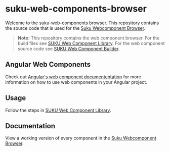# suku-web-components-browser
Welcome to the suku-web-components browser. This repository contains the source code that is used for the [Suku Webcomponent Browser](http://webcomponents.suku.network/webcomponents/documentation).

> **Note:** This repository contains the web component browser. For the build files see [SUKU Web Component Library](https://github.com/SukuLab/suku-web-component-library). For the web component source code see [SUKU Web Component Builder](https://github.com/SukuLab/suku-web-component-builder).

## Angular Web Components
Check out [Angular's web component documententation](https://angular.io/guide/elements) for more information on how to use web components in your Angular project.

## Usage
Follow the steps in [SUKU Web Component Library](https://github.com/SukuLab/suku-web-component-library).

## Documentation
View a working version of every component in the [Suku Webcomponent Browser](http://webcomponents.suku.network/webcomponents/documentation).

